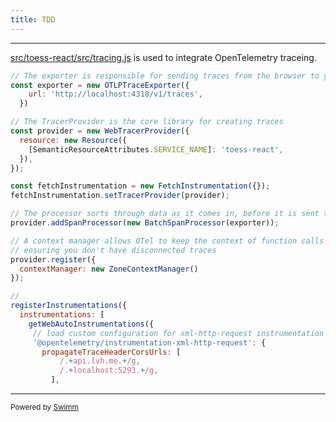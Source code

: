 ```yaml
---
title: TDD
---
```

<SwmSnippet path="/src/toess-react/src/tracing.js" line="13">

---

<SwmPath>[src/toess-react/src/tracing.js](/src/toess-react/src/tracing.js)</SwmPath> is used to integrate OpenTelemetry traceing.

```javascript
// The exporter is responsible for sending traces from the browser to your collector
const exporter = new OTLPTraceExporter({
    url: 'http://localhost:4318/v1/traces',
  })

// The TracerProvider is the core library for creating traces
const provider = new WebTracerProvider({
  resource: new Resource({
    [SemanticResourceAttributes.SERVICE_NAME]: 'toess-react',
  }),
});

const fetchInstrumentation = new FetchInstrumentation({});
fetchInstrumentation.setTracerProvider(provider);

// The processor sorts through data as it comes in, before it is sent to the exporter
provider.addSpanProcessor(new BatchSpanProcessor(exporter));

// A context manager allows OTel to keep the context of function calls across async functions
// ensuring you don't have disconnected traces
provider.register({
  contextManager: new ZoneContextManager()
});

// 
registerInstrumentations({
  instrumentations: [
    getWebAutoInstrumentations({
     // load custom configuration for xml-http-request instrumentation
     '@opentelemetry/instrumentation-xml-http-request': {
       propagateTraceHeaderCorsUrls: [
           /.+api.lvh.me.+/g,
           /.+localhost:5293.+/g,
         ],
```

---

</SwmSnippet>

<SwmMeta version="3.0.0" repo-id="Z2l0aHViJTNBJTNBdG9lc3MlM0ElM0FCZXJCZXZhbnM=" repo-name="toess"><sup>Powered by [Swimm](https://app.swimm.io/)</sup></SwmMeta>
